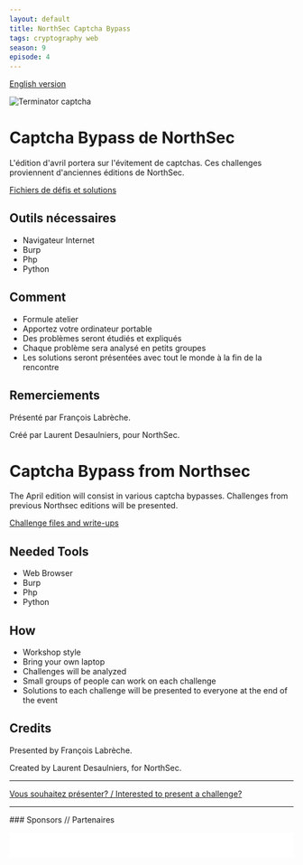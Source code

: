 ```yaml
---
layout: default
title: NorthSec Captcha Bypass
tags: cryptography web
season: 9
episode: 4
---
```


[English version](#english)

![Terminator captcha](http://i3.kym-cdn.com/photos/images/original/001/236/187/b11.jpg)

# Captcha Bypass de NorthSec

L'édition d'avril portera sur l'évitement de captchas. Ces challenges proviennent 
d'anciennes éditions de NorthSec.

[Fichiers de défis et solutions](https://github.com/montrehack/challenges/tree/master/2017-04-17)

## Outils nécessaires

* Navigateur Internet
* Burp
* Php
* Python

## Comment

* Formule atelier
* Apportez votre ordinateur portable
* Des problèmes seront étudiés et expliqués
* Chaque problème sera analysé en petits groupes
* Les solutions seront présentées avec tout le monde à la fin de la rencontre

## Remerciements

Présenté par François Labrèche.

Créé par Laurent Desaulniers, pour NorthSec.

<a id="english"></a>

# Captcha Bypass from Northsec

The April edition will consist in various captcha bypasses. Challenges from
previous Northsec editions will be presented.

[Challenge files and write-ups](https://github.com/montrehack/challenges/tree/master/2017-04-17)

## Needed Tools

* Web Browser
* Burp
* Php
* Python

## How

* Workshop style
* Bring your own laptop
* Challenges will be analyzed
* Small groups of people can work on each challenge
* Solutions to each challenge will be presented to everyone at the end of the event

## Credits

Presented by François Labrèche.

Created by Laurent Desaulniers, for NorthSec.

<hr/>

[Vous souhaitez présenter? / Interested to present a challenge?](https://github.com/montrehack/montrehack.github.com/wiki/Present-at-Montrehack)

<hr/>
### Sponsors // Partenaires

[![Brasserie Benelux](/images/benelux.png)](http://brasseriebenelux.com/)
